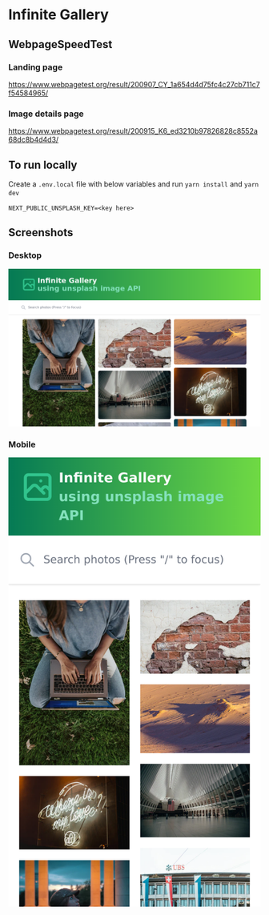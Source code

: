 # Infinite Gallery

## WebpageSpeedTest

### Landing page

https://www.webpagetest.org/result/200907_CY_1a654d4d75fc4c27cb711c7f54584965/

### Image details page

https://www.webpagetest.org/result/200915_K6_ed3210b97826828c8552a68dc8b4d4d3/

## To run locally

Create a `.env.local` file with below variables and run `yarn install` and `yarn dev`

```
NEXT_PUBLIC_UNSPLASH_KEY=<key here>
```

## Screenshots

### Desktop

![](./public/screenshots/screenshot1.png)

### Mobile

![](./public/screenshots/screenshot2.png)
